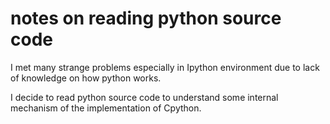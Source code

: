 # notes on reading python source code

I met many strange problems especially in Ipython environment due to lack of 
knowledge on how python works.

I decide to read python source code to understand some internal mechanism of 
the implementation of Cpython.